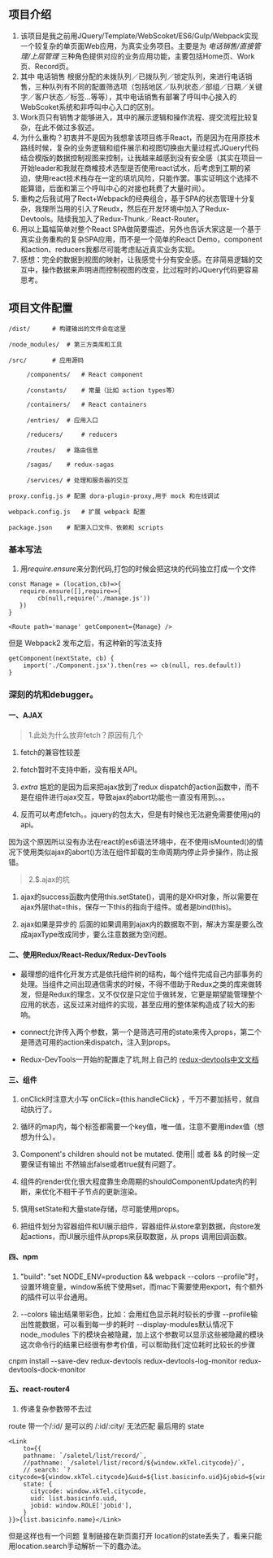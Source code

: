 ## 项目介绍

1. 该项目是我之前用JQuery/Template/WebScoket/ES6/Gulp/Webpack实现一个较复杂的单页面Web应用，为真实业务项目。主要是为 *电话销售/直接管理/上层管理* 三种角色提供对应的业务应用功能，主要包括Home页、Work页、Record页。  
2. 其中 电话销售 根据分配的未拨队列／已拨队列／锁定队列，来进行电话销售，三种队列有不同的配置筛选项（包括地区／队列状态／部组／日期／关键字／客户状态／标签...等等），其中电话销售有部署了呼叫中心接入的WebScoket系统和非呼叫中心入口的区别。  
3. Work页只有销售才能够进入，其中的展示逻辑和操作流程、提交流程比较复杂，在此不做过多叙述。  
4. 为什么重构？初衷并不是因为我想拿该项目练手React，而是因为在用原技术路线时候，复杂的业务逻辑和组件展示和视图切换由大量过程式JQuery代码结合模版的数据控制视图来控制，让我越来越感到没有安全感（其实在项目一开始leader和我就在商榷技术选型是否使用react试水，后考虑到工期的紧迫，使用react技术栈存在一定的填坑风险，只能作罢。事实证明这个选择不能算错，后面和第三个呼叫中心的对接也耗费了大量时间）。
5. 重构之后我试用了Rect+Webpack的经典组合，基于SPA的状态管理十分复杂，我理所当用的引入了Reudx，然后在开发环境中加入了Redux-Devtools。陆续我加入了Redux-Thunk／React-Router。
6. 用以上篇幅简单对整个React SPA做简要描述，另外也告诉大家这是一个基于真实业务重构的复杂SPA应用，而不是一个简单的React Demo，component和action、reducers我都尽可能考虑贴近真实业务实现。
7. 感想：完全的数据到视图的映射，让我感觉十分有安全感。在非简易逻辑的交互中，操作数据来声明进而控制视图的改变，比过程时的JQuery代码更容易思考。

## 项目文件配置

```
/dist/		# 构建输出的文件会在这里

/node_modules/	# 第三方类库和工具

/src/		# 应用源码

     /components/	# React component
     
     /constants/	# 常量（比如 action types等）
     
     /containers/	# React containers
     
     /entries/ 	# 应用入口
     
     /reducers/ 	# reducers
     
     /routes/	# 路由信息
     
     /sagas/	# redux-sagas
     
     /services/	# 处理和服务器的交互
     
proxy.config.js	# 配置 dora-plugin-proxy,用于 mock 和在线调试

webpack.config.js	# 扩展 webpack 配置

package.json	# 配置入口文件、依赖和 scripts
```

### 基本写法

1. 用*require.ensure*来分割代码,打包的时候会把这块的代码独立打成一个文件

```
const Manage = (location,cb)=>{
   require.ensure([],require=>{
        cb(null,require('./manage.js'))
   })
}

<Route path='manage' getComponent={Manage} />
```

但是 Webpack2 发布之后，有这种新的写法支持

```
getComponent(nextState, cb) {
    import('./Component.jsx').then(res => cb(null, res.default))
}
```

### 深刻的坑和debugger。

#### 一、AJAX

> 1.此处为什么放弃fetch？原因有几个

1. fetch的兼容性较差

2. fetch暂时不支持中断，没有相关API。

3. *extra* 尴尬的是因为后来把ajax放到了redux dispatch的action函数中，而不是在组件进行ajax交互，导致ajax的abort功能也一直没有用到。。。
4. 反而可以考虑fetch。。jquery的包太大，但是有时候也无法避免需要使用jq的api。

因为这个原因所以没有办法在react的es6语法环境中，在不使用isMounted()的情况下使用类似ajax的abort()方法在组件卸载的生命周期内停止异步操作，防止报错。

> 2.$.ajax的坑

1. ajax的success函数内使用this.setState()，调用的是XHR对象，所以需要在ajax外层that=this，保存一下this的指向于组件。或者是bind(this)。

2. ajax如果是异步的 后面的如果调用到ajax内的数据取不到，解决方案是要么改成ajaxType改成同步，要么注意数据为空问题。

#### 二、使用Redux/React-Redux/Redux-DevTools

- 最理想的组件化开发方式是依托组件树的结构，每个组件完成自己内部事务的处理。当组件之间出现通信需求的时候，不得不借助于Redux之类的库来做转发，但是Redux的理念，又不仅仅是只定位于做转发，它更是期望能管理整个应用的状态，这反过来对组件的实现，甚至应用的整体架构造成了较大的影响。 ​​​​

- connect允许传入两个参数，第一个是筛选可用的state来传入props，第二个是筛选可用的action来dispatch，注入到props。

- Redux-DevTools一开始的配置走了坑,附上自己的 [redux-devtools中文文档](https://github.com/94dreamer/Note/tree/master/redux-devtools全攻略)

#### 三、组件

1. onClick时注意大小写 onClick={this.handleClick} ，千万不要加括号，就自动执行了。

2. 循环的map内，每个标签都需要一个key值，唯一值，注意不要用index值（想想为什么）。

3. Component's children should not be mutated. 使用|| 或者 && 的时候一定要保证有输出 不然输出false或者true就有问题了。

4. 组件的render优化很大程度靠生命周期的shouldComponentUpdate内的判断，来优化不相干子节点的更新渲染。

5. 慎用setState和大量state存储，尽可能使用props。

6. 把组件划分为容器组件和UI展示组件，容器组件从store拿到数据，向store发起actions，而UI展示组件从props来获取数据，从 props 调用回调函数。

#### 四、npm

1. "build": "set NODE_ENV=production && webpack --colors --profile"时，设置环境变量，window系统下使用set，而mac下需要使用export，有个额外的插件可以平台通用。

2. --colors 输出结果带彩色，比如：会用红色显示耗时较长的步骤
--profile输出性能数据，可以看到每一步的耗时
--display-modules默认情况下 node_modules 下的模块会被隐藏，加上这个参数可以显示这些被隐藏的模块 这次命令行的结果已经很有参考价值，可以帮助我们定位耗时比较长的步骤

cnpm install --save-dev redux-devtools redux-devtools-log-monitor redux-devtools-dock-monitor


#### 五、react-router4

1. 传递复杂参数带不去过

route 带一个/:id/  是可以的 /:id/:city/ 无法匹配
最后用的 state

```
<Link
    to={{
    pathname: `/saletel/list/record/`,
    //pathname: `/saletel/list/record/${window.xkTel.citycode}/`,
    // search: `?citycode=${window.xkTel.citycode}&uid=${list.basicinfo.uid}&jobid=${window.ROLE['jobid']}`,
    state: {
      citycode: window.xkTel.citycode,
      uid: list.basicinfo.uid,
      jobid: window.ROLE['jobid'],
    }
}}>{list.basicinfo.name}</Link>
```
但是这样也有一个问题 复制链接在新页面打开 location的state丢失了，看来只能用location.search手动解析一下的蠢办法。